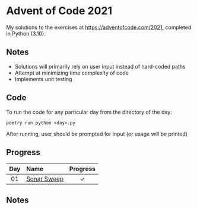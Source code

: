 # Advent of Code 2021

My solutions to the exercises at https://adventofcode.com/2021, completed in Python (3.10).

## Notes
* Solutions will primarily rely on user input instead of hard-coded paths
* Attempt at minimizing time complexity of code
* Implements unit testing

## Code
To run the code for any particular day from the directory of the day:

```
poetry run python <day>.py
```

After running, user should be prompted for input (or usage will be printed)

## Progress

| Day | Name | Progress |
|:---:|:---|:---:|
| 01 | [Sonar Sweep](https://adventofcode.com/2020/day/1) | ✓ |

## Notes

